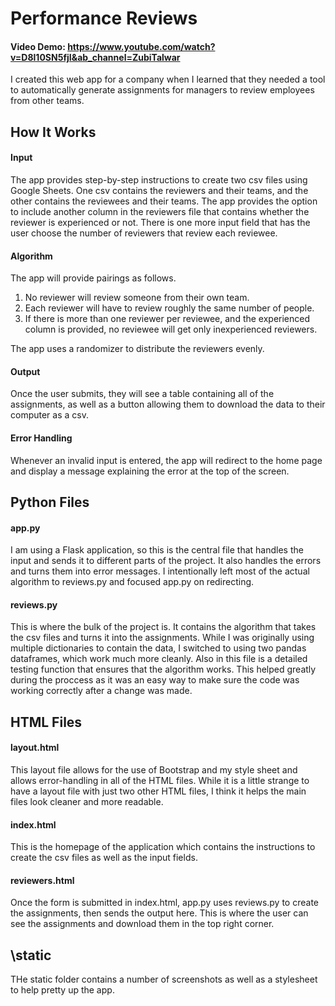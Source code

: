 # Performance Reviews
#### Video Demo:  https://www.youtube.com/watch?v=D8l10SN5fjI&ab_channel=ZubiTalwar

I created this web app for a company when I learned that they needed a tool to automatically generate assignments for managers to review employees from other teams.

## How It Works

#### Input

The app provides step-by-step instructions to create two csv files using Google Sheets. One csv contains the reviewers and their teams, and the other contains the reviewees and their teams. The app provides the option to include another column in the reviewers file that contains whether the reviewer is experienced or not. There is one more input field that has the user choose the number of reviewers that review each reviewee.

#### Algorithm

The app will provide pairings as follows.

1. No reviewer will review someone from their own team.
2. Each reviewer will have to review roughly the same number of people.
3. If there is more than one reviewer per reviewee, and the experienced column is provided, no reviewee will get only inexperienced reviewers.

The app uses a randomizer to distribute the reviewers evenly.

#### Output

Once the user submits, they will see a table containing all of the assignments, as well as a button allowing them to download the data to their computer as a csv.

#### Error Handling

Whenever an invalid input is entered, the app will redirect to the home page and display a message explaining the error at the top of the screen.

## Python Files

#### app.py

I am using a Flask application, so this is the central file that handles the input and sends it to different parts of the project. It also handles the errors and turns them into error messages. I intentionally left most of the actual algorithm to reviews.py and focused app.py on redirecting.

#### reviews.py

This is where the bulk of the project is. It contains the algorithm that takes the csv files and turns it into the assignments. While I was originally using multiple dictionaries to contain the data, I switched to using two pandas dataframes, which work much more cleanly. Also in this file is a detailed testing function that ensures that the algorithm works. This helped greatly during the proccess as it was an easy way to make sure the code was working correctly after a change was made.

## HTML Files

#### layout.html

This layout file allows for the use of Bootstrap and my style sheet and allows error-handling in all of the HTML files. While it is a little strange to have a layout file with just two other HTML files, I think it helps the main files look cleaner and more readable.

#### index.html

This is the homepage of the application which contains the instructions to create the csv files as well as the input fields.

#### reviewers.html

Once the form is submitted in index.html, app.py uses reviews.py to create the assignments, then sends the output here. This is where the user can see the assignments and download them in the top right corner.

## \static

THe static folder contains a number of screenshots as well as a stylesheet to help pretty up the app.
